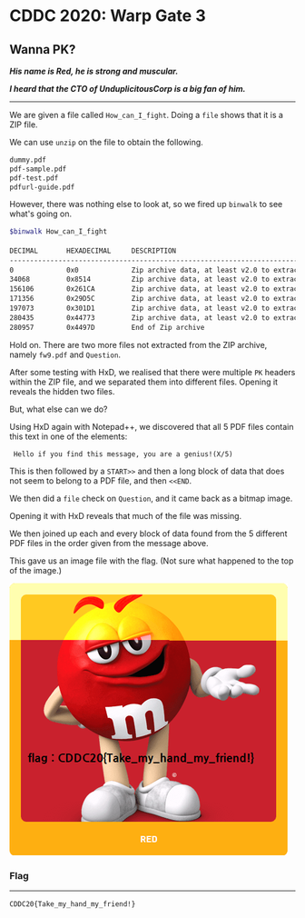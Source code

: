 # CDDC 2020: Warp Gate 3

## Wanna PK?

***His name is Red, he is strong and muscular.***

***I heard that the CTO of UnduplicitousCorp is a big fan of him.***

____

We are given a file called `How_can_I_fight`. Doing a `file` shows that it is a ZIP file.

We can use `unzip` on the file to obtain the following.

```
dummy.pdf
pdf-sample.pdf
pdf-test.pdf
pdfurl-guide.pdf
```

However, there was nothing else to look at, so we fired up `binwalk` to see what's going on.

```bash
$binwalk How_can_I_fight

DECIMAL       HEXADECIMAL     DESCRIPTION
--------------------------------------------------------------------------------
0             0x0             Zip archive data, at least v2.0 to extract, compressed size: 34029, uncompressed size: 240655, name: dummy.pdf
34068         0x8514          Zip archive data, at least v2.0 to extract, compressed size: 122001, uncompressed size: 329099, name: fw9.pdf
156106        0x261CA         Zip archive data, at least v2.0 to extract, compressed size: 15206, uncompressed size: 186536, name: pdf-sample.pdf
171356        0x29D5C         Zip archive data, at least v2.0 to extract, compressed size: 25675, uncompressed size: 164375, name: pdf-test.pdf
197073        0x301D1         Zip archive data, at least v2.0 to extract, compressed size: 83316, uncompressed size: 292081, name: pdfurl-guide.pdf
280435        0x44773         Zip archive data, at least v2.0 to extract, compressed size: 105, uncompressed size: 138, name: Question
280957        0x4497D         End of Zip archive
```

Hold on. There are two more files not extracted from the ZIP archive, namely `fw9.pdf` and `Question`.

After some testing with HxD, we realised that there were multiple `PK` headers within the ZIP file, and we separated them into different files. Opening it reveals the hidden two files.

But, what else can we do?

Using HxD again with Notepad++, we discovered that all 5 PDF files contain this text in one of the elements:

```
 Hello if you find this message, you are a genius!(X/5)
```

This is then followed by a `START>>` and then a long block of data that does not seem to belong to a PDF file, and then `<<END`.

We then did a `file` check on `Question`, and it came back as a bitmap image.

Opening it with HxD reveals that much of the file was missing.

We then joined up each and every block of data found from the 5 different PDF files in the order given from the message above.

This gave us an image file with the flag. (Not sure what happened to the top of the image.)

![Flag](Flag.png)



### Flag

________

```
CDDC20{Take_my_hand_my_friend!}
```


